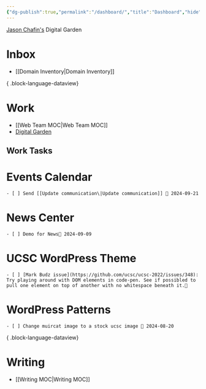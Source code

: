 ```yaml
---
{"dg-publish":true,"permalink":"/dashboard/","title":"Dashboard","hide":true,"tags":["gardenEntry"]}
---
```


[Jason Chafin's](https://jasonchafin.com) Digital Garden
# Inbox
- [[Domain Inventory\|Domain Inventory]]

{ .block-language-dataview}
# Work

- [[Web Team MOC\|Web Team MOC]]
- [Digital Garden](https://herm-garden.netlify.app/)

## Work Tasks
# Events Calendar

    - [ ] Send [[Update communication\|Update communication]] 📅 2024-09-21
# News Center

    - [ ] Demo for News📅 2024-09-09
# UCSC WordPress Theme

    - [ ] [Mark Budz issue](https://github.com/ucsc/ucsc-2022/issues/348): Try playing around with DOM elements in code-pen. See if possibled to pull one element on top of another with no whitespace beneath it.🔼
# WordPress Patterns

    - [ ] Change muircat image to a stock ucsc image 📅 2024-08-20

{ .block-language-dataview}

# Writing

- [[Writing MOC\|Writing MOC]]

